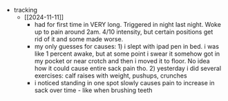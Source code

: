   * tracking
    * [[2024-11-11]]
      * had for first time in VERY long. Triggered in night last night. Woke up to pain around 2am. 4/10 intensity, but certain positions get rid of it and some made worse.
      * my only guesses for causes: 1) i slept with ipad pen in bed. i was like 1 percent awake, but at some point i swear it somehow got in my pocket or near crotch and then i moved it to floor. No idea how it could cause entire sack pain tho. 2) yesterday i did several exercises: calf raises with weight, pushups, crunches
      * i noticed standing in one spot slowly causes pain to increase in sack over time - like when brushing teeth
